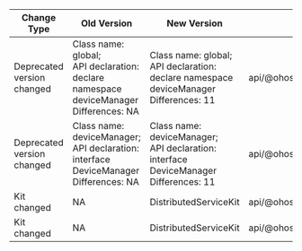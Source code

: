 | Change Type | Old Version | New Version | d.ts File |
| ---- | ------ | ------ | -------- |
|Deprecated version changed|Class name: global;<br>API declaration:  declare namespace deviceManager<br>Differences: NA|Class name: global;<br>API declaration:  declare namespace deviceManager<br>Differences: 11|api/@ohos.distributedHardware.deviceManager.d.ts|
|Deprecated version changed|Class name: deviceManager;<br>API declaration:  interface DeviceManager<br>Differences: NA|Class name: deviceManager;<br>API declaration:  interface DeviceManager<br>Differences: 11|api/@ohos.distributedHardware.deviceManager.d.ts|
|Kit changed|NA|DistributedServiceKit|api/@ohos.distributedDeviceManager.d.ts|
|Kit changed|NA|DistributedServiceKit|api/@ohos.distributedHardware.deviceManager.d.ts|
